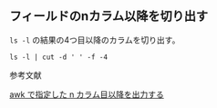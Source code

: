 ## フィールドのnカラム以降を切り出す

`ls -l` の結果の4つ目以降のカラムを切り出す。

```
ls -l | cut -d ' ' -f -4
```

参考文献

[awk で指定した n カラム目以降を出力する](https://blog.cles.jp/item/8437)

